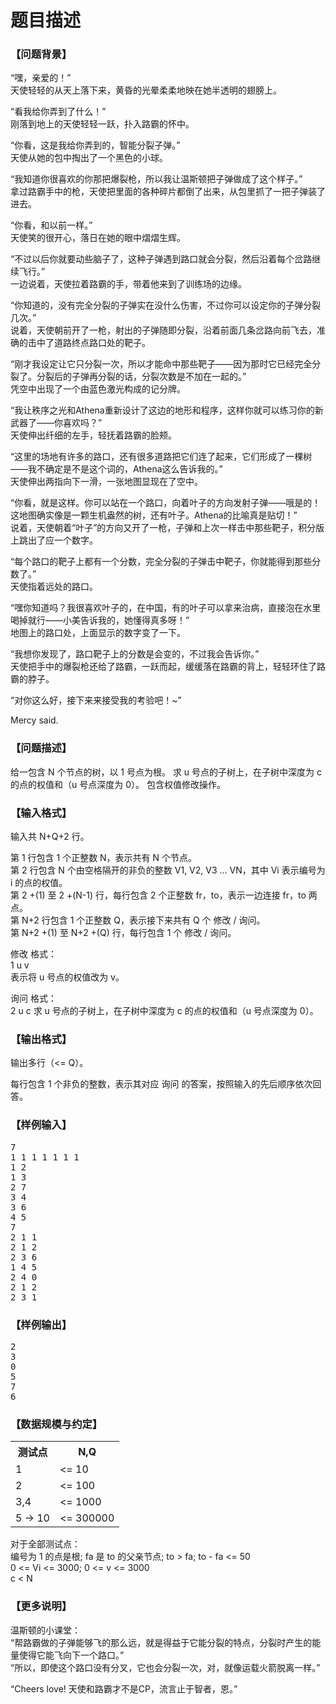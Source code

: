 # 题目描述


<h3>
【问题背景】
</h3>
<p>
“嘿，亲爱的！”<br/>
天使轻轻的从天上落下来，黄昏的光晕柔柔地映在她半透明的翅膀上。
</p>
<p>
“看我给你弄到了什么！”<br/>
刚落到地上的天使轻轻一跃，扑入路霸的怀中。
</p>
<p>
“你看，这是我给你弄到的，智能分裂子弹。”<br/>
天使从她的包中掏出了一个黑色的小球。
</p>
<p>
“我知道你很喜欢的你那把爆裂枪，所以我让温斯顿把子弹做成了这个样子。”<br/>
拿过路霸手中的枪，天使把里面的各种碎片都倒了出来，从包里抓了一把子弹装了进去。
</p>
<p>
“你看，和以前一样。”<br/>
天使笑的很开心，落日在她的眼中熠熠生辉。
</p>
<p>
“不过以后你就要动些脑子了，这种子弹遇到路口就会分裂，然后沿着每个岔路继续飞行。”<br/>
一边说着，天使拉着路霸的手，带着他来到了训练场的边缘。
</p>
<p>
“你知道的，没有完全分裂的子弹实在没什么伤害，不过你可以设定你的子弹分裂几次。”<br/>
说着，天使朝前开了一枪，射出的子弹随即分裂，沿着前面几条岔路向前飞去，准确的击中了道路终点路口处的靶子。
</p>
<p>
“刚才我设定让它只分裂一次，所以才能命中那些靶子——因为那时它已经完全分裂了。分裂后的子弹再分裂的话，分裂次数是不加在一起的。”<br/>
凭空中出现了一个由蓝色激光构成的记分牌。
</p>
<p>
“我让秩序之光和Athena重新设计了这边的地形和程序，这样你就可以练习你的新武器了——你喜欢吗？”<br/>
天使伸出纤细的左手，轻抚着路霸的脸颊。
</p>
<p>
“这里的场地有许多的路口，还有很多道路把它们连了起来，它们形成了一棵树——我不确定是不是这个词的，Athena这么告诉我的。”<br/>
天使伸出两指向下一滑，一张地图显现在了空中。
</p>
<p>
“你看，就是这样。你可以站在一个路口，向着叶子的方向发射子弹——哦是的！这地图确实像是一颗生机盎然的树，还有叶子。Athena的比喻真是贴切！”<br/>
说着，天使朝着“叶子”的方向又开了一枪，子弹和上次一样击中那些靶子，积分版上跳出了应一个数字。
</p>
<p>
“每个路口的靶子上都有一个分数，完全分裂的子弹击中靶子，你就能得到那些分数了。”<br/>
天使指着远处的路口。
</p>
<p>
“嘿你知道吗？我很喜欢叶子的，在中国，有的叶子可以拿来治病，直接泡在水里喝掉就行——小美告诉我的，她懂得真多呀！”<br/>
地图上的路口处，上面显示的数字变了一下。
</p>
<p>
“我想你发现了，路口靶子上的分数是会变的，不过我会告诉你。”<br/>
天使把手中的爆裂枪还给了路霸，一跃而起，缓缓落在路霸的背上，轻轻环住了路霸的脖子。
</p>
<p>
“对你这么好，接下来来接受我的考验吧！~”
</p>
<p>
Mercy said.
</p>
<h3>
【问题描述】
</h3>
<p>
给一包含 N 个节点的树，以 1 号点为根。
求 u 号点的子树上，在子树中深度为 c 的点的权值和（u 号点深度为 0）。
包含权值修改操作。
</p>
<h3>
【输入格式】
</h3>
<p>
输入共 N+Q+2 行。
</p>
<p>
第 1 行包含 1 个正整数 N，表示共有 N 个节点。<br/>
第 2 行包含 N 个由空格隔开的非负的整数 V1, V2, V3 ... VN，其中 Vi 表示编号为 i 的点的权值。<br/>
第 2 +(1) 至 2 +(N-1) 行，每行包含 2 个正整数 fr，to，表示一边连接 fr，to 两点。<br/>
第 N+2 行包含 1 个正整数 Q，表示接下来共有 Q 个 修改 / 询问。<br/>
第 N+2 +(1) 至 N+2 +(Q) 行，每行包含 1 个 修改 / 询问。
</p>
<p>
修改 格式：<br/>
1 u v<br/>
表示将 u 号点的权值改为 v。
</p>
<p>
询问 格式：<br/>
2 u c
求 u 号点的子树上，在子树中深度为 c 的点的权值和（u 号点深度为 0）。
</p>
<h3>
【输出格式】
</h3>
<p>
输出多行（&lt;= Q）。
</p>
<p>
每行包含 1 个非负的整数，表示其对应 询问 的答案，按照输入的先后顺序依次回答。
</p>
<h3>
【样例输入】
</h3>
<pre>7
1 1 1 1 1 1 1
1 2
1 3
2 7
3 4
3 6
4 5
7
2 1 1
2 1 2
2 3 6
1 4 5
2 4 0
2 1 2
2 3 1
</pre>
<h3>
【样例输出】
</h3>
<pre>2
3
0
5
7
6
</pre>
<h3>
【数据规模与约定】
</h3>
<table botder="1">
<tbody>
<tr>
<th>
测试点
</th>
<th>
N,Q
</th>
</tr>
<tr>
<td>
1
</td>
<td>
&lt;= 10
</td>
</tr>
<tr>
<td>
2
</td>
<td>
&lt;= 100
</td>
</tr>
<tr>
<td>
3,4
</td>
<td>
&lt;= 1000
</td>
</tr>
<tr>
<td>
5 -&gt; 10
</td>
<td>
&lt;= 300000
</td>
</tr>
</tbody>
</table>
<p>
对于全部测试点：<br/>
编号为 1 的点是根; fa 是 to 的父亲节点; to &gt; fa; to - fa &lt;= 50<br/>
0 &lt;= Vi &lt;= 3000; 0 &lt;= v &lt;= 3000<br/>
c &lt; N
</p>
<h3>
【更多说明】
</h3>
<p>
温斯顿的小课堂：<br/>
“帮路霸做的子弹能够飞的那么远，就是得益于它能分裂的特点，分裂时产生的能量使得它能飞向下一个路口。”<br/>
“所以，即使这个路口没有分叉，它也会分裂一次，对，就像运载火箭脱离一样。”
</p>
<p>
“Cheers love! 天使和路霸才不是CP，流言止于智者，恩。”
</p>

